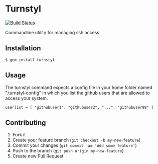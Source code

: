 # Turnstyl

[![Build Status](https://travis-ci.org/Tranquility/turnstyl.png)](https://travis-ci.org/Tranquility/turnstyl)

Commandline utility for managing ssh access

## Installation

    $ gem install turnstyl

## Usage

The turnstyl command expects a config file in your home folder named
".turnstyl-config" in which you list the github users that are allowed
to access your system.


    userlist = [ "githubuser1", "githubuser2", "...", "githubuser99" ]


## Contributing

1. Fork it
2. Create your feature branch (`git checkout -b my-new-feature`)
3. Commit your changes (`git commit -am 'Add some feature'`)
4. Push to the branch (`git push origin my-new-feature`)
5. Create new Pull Request
